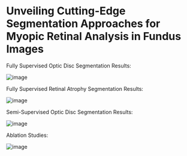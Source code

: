 # Unveiling Cutting-Edge Segmentation Approaches for Myopic Retinal Analysis in Fundus Images

Fully Supervised Optic Disc Segmentation Results:

![image](https://github.com/user-attachments/assets/39b27d8a-9628-473f-9b19-15c178f49077)


Fully Supervised Retinal Atrophy Segmentation Results:

![image](https://github.com/user-attachments/assets/2c8d2253-00b0-464c-9a09-340f55a10d33)


Semi-Supervised Optic Disc Segmentation Results:

![image](https://github.com/user-attachments/assets/a3494d1b-6574-40ea-84cf-8299a0f52afc)


Ablation Studies:

![image](https://github.com/user-attachments/assets/ab32f577-066a-46b5-9d8d-4d55abd5b452)
